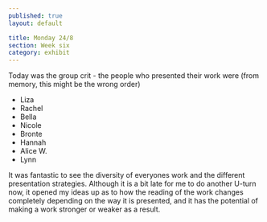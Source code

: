 ```yaml
---
published: true
layout: default

title: Monday 24/8
section: Week six
category: exhibit
---
```


Today was the group crit - the people who presented their work were (from memory, this might be the wrong order)

- Liza
- Rachel
- Bella
- Nicole
- Bronte
- Hannah
- Alice W.
- Lynn

It was fantastic to see the diversity of everyones work and the different presentation strategies. Although it is a bit late for me to do another U-turn now, it opened my ideas up as to how the reading of the work changes completely depending on the way it is presented, and it has the potential of making a work stronger or weaker as a result.
